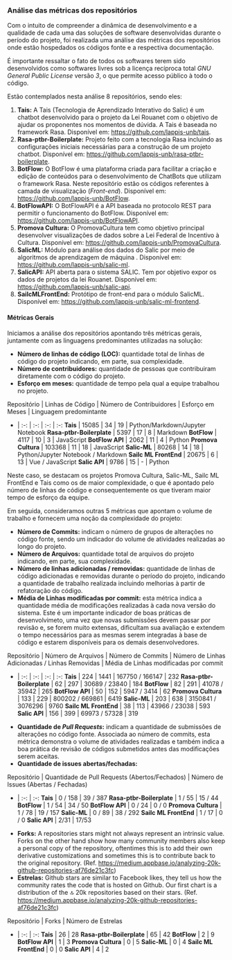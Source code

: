 ### Análise das métricas dos repositórios

Com o intuito de compreender a dinâmica de desenvolvimento e a qualidade de cada uma das soluções de software desenvolvidas durante o período do projeto, foi realizada uma análise das métricas dos repositórios onde estão hospedados os códigos fonte e a respectiva documentação.

É importante ressaltar o fato de todos os softwares terem sido desenvolvidos como softwares livres sob a licença recíproca total *GNU General Public License* versão *3*, o que permite acesso público à todo o código.

Estão contemplados nesta análise 8 repositórios, sendo eles:

1. **Tais:** A Tais (Tecnologia de Aprendizado Interativo do Salic) é um chatbot desenvolvido para o projeto da Lei Rouanet com o objetivo de ajudar os proponentes nos momentos de dúvida. A Tais é baseada no framework Rasa. Disponível em: https://github.com/lappis-unb/tais. 
2. **Rasa-ptbr-Boilerplate:**  Projeto feito com a tecnologia  Rasa incluindo as configurações iniciais necessárias para a construção de um projeto chatbot. Disponível em: https://github.com/lappis-unb/rasa-ptbr-boilerplate.
3. **BotFlow:** O BotFlow é uma plataforma criada para facilitar a criação e edição de conteúdos para o desenvolvimento de ChatBots que utilizam o framework Rasa. Neste repositório estão os códigos referentes à camada de visualização (*Front-end*). Disponível em: https://github.com/lappis-unb/BotFlow.
4. **BotFlowAPI:** O BotFlowAPI é a API baseada no protocolo REST para permitir o funcionamento do BotFlow. Disponível em: https://github.com/lappis-unb/BotFlowAPI.
5. **Promova Cultura:** O PromovaCultura tem como objetivo principal desenvolver visualizações de dados sobre a Lei Federal de Incentivo à Cultura. Disponível em: https://github.com/lappis-unb/PromovaCultura.
6. **SalicML:** Módulo para análise dos dados do Salic por meio de algoritmos de aprendizagem de máquina . Disponível em: https://github.com/lappis-unb/salic-ml.
7. **SalicAPI:** API aberta para o sistema SALIC. Tem por objetivo expor os dados de projetos da lei Rouanet. Disponível em: https://github.com/lappis-unb/salic-api.
8. **SailcMLFrontEnd:** Protótipo de front-end para o módulo SalicML. Disponível em: https://github.com/lappis-unb/salic-ml-frontend.

#### Métricas Gerais 
Iniciamos a análise dos repositórios apontando três métricas gerais, juntamente com as linguagens predominantes utilizadas na solução:

* **Número de linhas de código (LOC):** quantidade total de linhas de código  do projeto indicando, em parte, sua complexidade.
* **Número de contribuidores:** quantidade de pessoas que contribuiram diretamente com o código do projeto.
* **Esforço em meses:** quantidade de tempo pela qual a equipe trabalhou no projeto.

Repositório	|	Linhas de Código	|	Número de Contribuidores	|	Esforço em Meses	|	Linguagem predomintante
-	|	:-:	|	:-:	|	:-:	|	:-:
**Tais**	|	15085	|	34	|	19	|	Python/Markdown/Jupyter Notebook
**Rasa-ptbr-Boilerplate**	|	5397	|	17	|	8	|	Markdown
**BotFlow**	|	4117	|	10	|	3	|	JavaScript
**BotFlow API**	|	2062	|	11	|	4	|	Python
**Promova Cultura**	|	103368	|	11	|	18	|	JavaScript
**Salic-ML**	|	80268	|	14	|	18	|	Python/Jupyter Notebook / Markdown
**Sailc ML FrontEnd**	|	20675	|	6	|	13	|	Vue / JavaScript
**Salic API**	|	9786	|	15	|	-	|	Python

Neste caso, se destacam os projetos Promova Cultura, Salic-ML, Sailc ML FrontEnd e Tais como os de maior complexidade, o que é apontado pelo número de linhas de código e consequentemente os que tiveram maior tempo de esforço da equipe. 

Em seguida, consideramos outras 5 métricas que apontam o volume de trabalho e fornecem uma noção da complexidade do projeto:

* **Número de Commits:** indicam o número de grupos de alterações no código fonte, sendo um indicador do volume de atividades realizadas ao longo do projeto.
* **Número de Arquivos:** quantidade total de arquivos do projeto indicando, em parte, sua complexidade.
* **Número de linhas adicionadas / removidas:** quantidade de linhas de código adicionadas e removidas durante o período do projeto, indicando a quantidade de trabalho realizada incluindo melhorias à partir de refatoração do código.
* **Média de Linhas modificadas por commit:** esta métrica indica a quantidade média de modificações realizadas à cada nova versão do sistema. Este é um importante indicador de boas práticas de desenvolvimeto, uma vez que novas submissões devem passar por revisão e, se forem muito extensas, dificultam sua avaliação e extendem o tempo necessários para as mesmas serem integradas à base de código e estarem disponíveis para os demais desenvolvedores. 


Repositório	|	Número de Arquivos	|	Número de Commits	|	Número de Linhas Adicionadas / Linhas Removidas	|	Média de Linhas modificadas por commit
-	|	:-:	|	:-:	|	:-:	|	:-:
**Tais**	|	224	|	1441	|	167750 / 166147	|	232
**Rasa-ptbr-Boilerplate**	|	62	|	297	|	30689 / 23840	|	184
**BotFlow**	|	82	|	291	|	41078 / 35942	|	265
**BotFlow API**	|	50	|	152	|	5947 / 3414	|	62
**Promova Cultura**	|	133	|	229	|	800202 / 669861	|	6419
**Salic-ML**	|	203	|	638	|	3150841 / 3076296	|	9760
**Sailc ML FrontEnd**	|	38	|	113	|	43966 / 23038	|	593
**Salic API**	|	156	|	399	|	69973 / 57328	|	319






* **Quantidade de *Pull Requests*:** indicam a quantidade de submissões de alterações no código fonte. Associada ao número de commits, esta métrica demonstra o volume de atividades realizadas e também indica a boa prática de revisão de códigos submetidos antes das modificações serem aceitas.
* **Quantidade de issues abertas/fechadas:** 


Repositório	|	Quantidade de Pull Requests (Abertos/Fechados)	|	Número de Issues (Abertas / Fechadas)
-	|	:-:	|	:-:
**Tais**	|	0 / 158	|	39 / 387
**Rasa-ptbr-Boilerplate**	|	1 / 55	|	15 / 44
**BotFlow**	|	1 / 54	|	34 / 50
**BotFlow API**	|	0 / 24	|	0 / 0
**Promova Cultura**	|	1 / 78	|	19 / 157
**Salic-ML**	|	0 / 89	|	38 / 292
**Sailc ML FrontEnd**	|	1 / 17	|	0 / 0
**Salic API**	|	2/31	|	17/53



* **Forks:** A repositories stars might not always represent an intrinsic value. Forks on the other hand show how many community members also keep a personal copy of the repository, oftentimes this is to add their own derivative customizations and sometimes this is to contribute back to the original repository. (Ref. https://medium.appbase.io/analyzing-20k-github-repositories-af76de21c3fc)
* **Estrelas:** Github stars are similar to Facebook likes, they tell us how the community rates the code that is hosted on Github. Our first chart is a distribution of the 🔝 20k repositories based on their stars. (Ref. https://medium.appbase.io/analyzing-20k-github-repositories-af76de21c3fc)


Repositório	|	Forks	|	Número de Estrelas
-	|	:-:	|	:-:
**Tais**	|	26	|	28
**Rasa-ptbr-Boilerplate**	|	65	|	42
**BotFlow**	|	2	|	9
**BotFlow API**	|	1	|	3
**Promova Cultura**	|	0	|	5
**Salic-ML**	|	0	|	4
**Sailc ML FrontEnd**	|	0	|	0
**Salic API**	|	4	|	2
